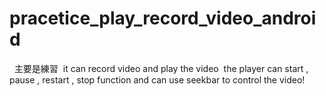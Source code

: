﻿# pracetice_play_record_video_android
﻿
﻿
﻿主要是練習
﻿
﻿it can record video and play the video 
﻿
﻿the player can start , pause , restart , stop function  and can use seekbar to control the video!
